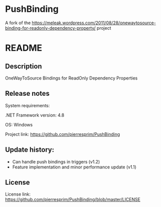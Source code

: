 # PushBinding
A fork of the https://meleak.wordpress.com/2011/08/28/onewaytosource-binding-for-readonly-dependency-property/ project

README
======

Description
-----------

OneWayToSource Bindings for ReadOnly Dependency Properties

Release notes
-------------

System requirements:

.NET Framework version: 4.8

OS: Windows

Project link: https://github.com/pierresprim/PushBinding

Update history:
----------------

- Can handle push bindings in triggers (v1.2)
- Feature implementation and minor performance update (v1.1)

License
-------

License link: https://github.com/pierresprim/PushBinding/blob/master/LICENSE
